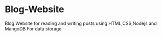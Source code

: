 # Blog-Website
Blog Website for reading and writing posts using HTML,CSS,Nodejs and MangoDB For data storage
